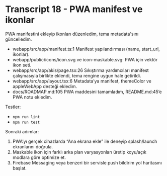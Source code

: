 # Transcript 18 - PWA manifest ve ikonlar

PWA manifestini ekleyip ikonları düzenledim, tema metadata'sını güncelledim.
- webapp/src/app/manifest.ts:1 Manifest yapılandırması (name, start_url, ikonlar).
- webapp/public/icons/icon.svg ve icon-maskable.svg: PWA için vektör ikon seti.
- webapp/src/app/akis/page.tsx:26 Sıkıştırma yardımcıları manifest çalışmasıyla birlikte eklendi, tema rengine uygun hale getirildi.
- webapp/src/app/layout.tsx:6 Metadata’ya manifest, themeColor ve appleWebApp desteği ekledim.
- docs/ROADMAP.md:105 PWA maddesini tamamladım, README.md:45’e PWA notu ekledim.

Testler:
- `npm run lint`
- `npm run test`

Sonraki adımlar:
1) PWA’yı gerçek cihazlarda “Ana ekrana ekle” ile deneyip splash/launch ekranlarını doğrula.
2) Maskable ikon için farklı arka plan varyasyonları üretip koyu/açık modlara göre optimize et.
3) Firebase Messaging veya benzeri bir servisle push bildirim yol haritasını başlat.
